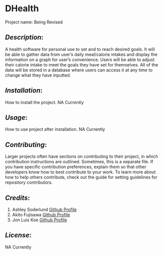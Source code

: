 # DHealth
Project name: Being Revised

## *Description*: 
A health software for personal use to set and to reach desired goals. It will be able to gather data from user’s daily meal/calorie intakes and display the information on a graph for user’s convenience. Users will be able to adjust their calorie intake to meet the goals they have set for themselves. All of the data will be stored in a database where users can access it at any time to change what they have inputted.  

## *Installation*: 
How to install the project. NA Currently

## *Usage*: 
How to use project after installation. NA Currently

## *Contributing*: 
Larger projects often have sections on contributing to their project, in which contribution instructions are outlined. Sometimes, this is a separate file. If you have specific contribution preferences, explain them so that other developers know how to best contribute to your work. To learn more about how to help others contribute, check out the guide for setting guidelines for repository contributors.

## *Credits*: 
1. Ashley Soderlund [Github Profile](https://github.com/Ashley-Soderlund)
2. Akito Fujisawa [Github Profile](https://github.com/Akito212)
3. Jon Luis Koe [Github Profile](https://github.com/koejonluis)

## *License*: 
NA Currently
